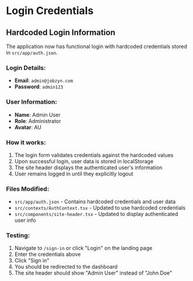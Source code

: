 # Login Credentials

## Hardcoded Login Information

The application now has functional login with hardcoded credentials stored in `src/app/auth.json`.

### Login Details:
- **Email**: `admin@jobzyn.com`
- **Password**: `admin123`

### User Information:
- **Name**: Admin User
- **Role**: Administrator
- **Avatar**: AU

### How it works:
1. The login form validates credentials against the hardcoded values
2. Upon successful login, user data is stored in localStorage
3. The site header displays the authenticated user's information
4. User remains logged in until they explicitly logout

### Files Modified:
- `src/app/auth.json` - Contains hardcoded credentials and user data
- `src/contexts/AuthContext.tsx` - Updated to use hardcoded credentials
- `src/components/site-header.tsx` - Updated to display authenticated user info

### Testing:
1. Navigate to `/sign-in` or click "Login" on the landing page
2. Enter the credentials above
3. Click "Sign in"
4. You should be redirected to the dashboard
5. The site header should show "Admin User" instead of "John Doe"
